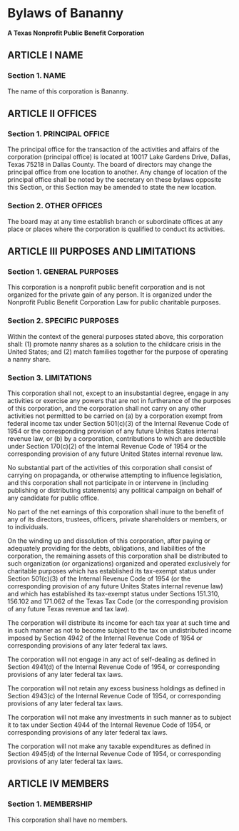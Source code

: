 # Bylaws of Bananny
**A Texas Nonprofit Public Benefit Corporation**

## ARTICLE I NAME
### Section 1. **NAME**
The name of this corporation is Bananny.

## ARTICLE II OFFICES
### Section 1. **PRINCIPAL OFFICE**
The principal office for the transaction of the activities and affairs of the corporation (principal office) is located at 10017 Lake Gardens Drive, Dallas, Texas 75218 in Dallas County. The board of directors may change the principal office from one location to another. Any change of location of the principal office shall be noted by the secretary on these bylaws opposite this Section, or this Section may be amended to state the new location.

### Section 2. **OTHER OFFICES**
The board may at any time establish branch or subordinate offices at any place or places where the corporation is qualified to conduct its activities.

## ARTICLE III PURPOSES AND LIMITATIONS
### Section 1. **GENERAL PURPOSES**
This corporation is a nonprofit public benefit corporation and is not organized for the private gain of any person. It is organized under the Nonprofit Public Benefit Corporation Law for public charitable purposes.

### Section 2. **SPECIFIC PURPOSES**
Within the context of the general purposes stated above, this corporation shall: (1) promote nanny shares as a solution to the childcare crisis in the United States; and (2) match families together for the purpose of operating a nanny share.

### Section 3. **LIMITATIONS**
This corporation shall not, except to an insubstantial degree, engage in any activities or exercise any powers that are not in furtherance of the purposes of this corporation, and the corporation shall not carry on any other activities not permitted to be carried on (a) by a corporation exempt from federal income tax under Section 501(c)(3) of the Internal Revenue Code of 1954 or the corresponding provision of any future Unites States internal revenue law, or (b) by a corporation, contributions to which are deductible under Section 170(c)(2) of the Internal Revenue Code of 1954 or the corresponding provision of any future United States internal revenue law.

No substantial part of the activities of this corporation shall consist of carrying on propaganda, or otherwise attempting to influence legislation, and this corporation shall not participate in or intervene in (including publishing or distributing statements) any political campaign on behalf of any candidate for public office.

No part of the net earnings of this corporation shall inure to the benefit of any of its directors, trustees, officers, private shareholders or members, or to individuals.

On the winding up and dissolution of this corporation, after paying or adequately providing for the debts, obligations, and liabilities of the corporation, the remaining assets of this corporation shall be distributed to such organization (or organizations) organized and operated exclusively for charitable purposes which has established its tax-exempt status under Section 501(c)(3) of the Internal Revenue Code of 1954 (or the corresponding provision of any future Unites States internal revenue law) and which has established its tax-exempt status under Sections 151.310, 156.102 and 171.062 of the Texas Tax Code (or the corresponding provision of any future Texas revenue and tax law).

The corporation will distribute its income for each tax year at such time and in such manner as not to become subject to the tax on undistributed income imposed by Section 4942 of the Internal Revenue Code of 1954 or corresponding provisions of any later federal tax laws.

The corporation will not engage in any act of self-dealing as defined in Section 4941(d) of the Internal Revenue Code of 1954, or corresponding provisions of any later federal tax laws.

The corporation will not retain any excess business holdings as defined in Section 4943(c) of the Internal Revenue Code of 1954, or corresponding provisions of any later federal tax laws.

The corporation will not make any investments in such manner as to subject it to tax under Section 4944 of the Internal Revenue Code of 1954, or corresponding provisions of any later federal tax laws.

The corporation will not make any taxable expenditures as defined in Section 4945(d) of the Internal Revenue Code of 1954, or corresponding provisions of any later federal tax laws.

## ARTICLE IV MEMBERS
### Section 1. **MEMBERSHIP**
This corporation shall have no members.
